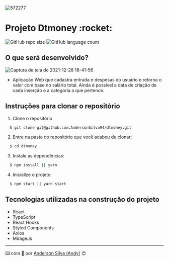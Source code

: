 <div width="100%">

  ![572277](https://user-images.githubusercontent.com/52717632/122947299-0cc0cc80-d348-11eb-94fb-6bd0bf906183.jpeg)
</div>

<h1>Projeto Dtmoney :rocket:</h1>

![GitHub repo size](https://img.shields.io/github/repo-size/AndersonSilva94/dtmoney?style=for-the-badge)
![GitHub language count](https://img.shields.io/github/languages/count/AndersonSilva94/dtmoney?style=for-the-badge)

<h2>O que será desenvolvido?</h2>

![Captura de tela de 2021-12-28 18-41-56](https://user-images.githubusercontent.com/52717632/147613489-f7102b48-f0f9-412f-9a3f-3fa02d731a1d.png)

* Aplicação Web que cadastra entrada e despesas do usuário e retorna o valor com base no salário total. Ainda é possível a data de criação de cada inserção e a categoria a que pertence.

<h2>Instruções para clonar o repositório</h2>

1. Clone o repositório
  ```bash
    $ git clone git@github.com:AndersonSilva94/dtmoney.git
  ```

2. Entre na pasta do repositório que você acabou de clonar:
  ```bash  
    $ cd dtmoney
  ```

3. Instale as dependências:
  ```bash
    $ npm install || yarn
  ```

4. Inicialize o projeto:
  ```bash
    $ npm start || yarn start
  ```

<h2>Tecnologias utilizadas na construção do projeto</h2>

- React
- TypeScript
- React Hooks
- Styled Components
- Axios
- MirageJs

---
:keyboard: com :purple_heart: por [Anderson Silva (Andy)](https://www.linkedin.com/in/andssilva/) 😊